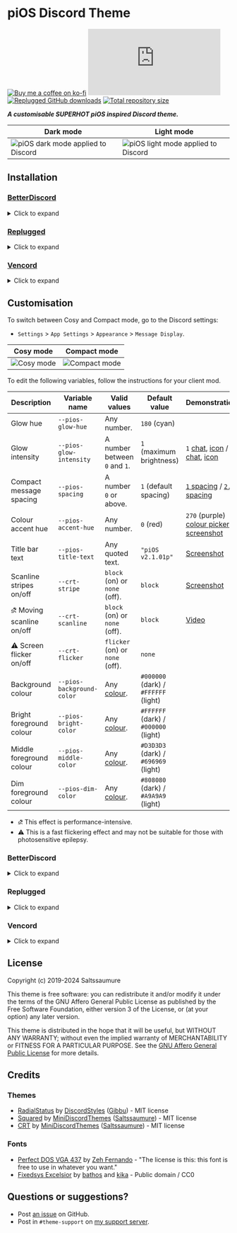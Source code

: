 [dark]:             https://user-images.githubusercontent.com/29710355/235468134-a4f95a88-627a-4ed9-ae3d-b288591374b2.png
[light]:            https://user-images.githubusercontent.com/29710355/236739532-3c62f571-bd1b-4285-a296-46f1c1eb13b4.png

[cosy]:             https://user-images.githubusercontent.com/29710355/154400330-eb4434ac-1716-4c3f-bca1-8b6ba509e9c3.png
[compact]:          https://user-images.githubusercontent.com/29710355/154400528-66fea4d8-53c1-4178-91f5-88729bde0e81.png

[glow-1a]:          https://user-images.githubusercontent.com/29710355/165006236-eeddba57-b7d6-4bd6-81af-1f649c5000dc.png
[glow-1b]:          https://user-images.githubusercontent.com/29710355/165006394-3f6b4379-a35f-4506-a855-6a86d9e1f142.png
[glow-0a]:          https://user-images.githubusercontent.com/29710355/165006329-896ad462-f94d-447a-acd6-75cb0573cae4.png
[glow-0b]:          https://user-images.githubusercontent.com/29710355/165006379-8c60fedd-7f42-4f70-a134-33da1a5211e4.png

[spacing-1]:        https://user-images.githubusercontent.com/29710355/162553148-11c5bf02-7b9d-4d46-a8b6-bba509759452.png
[spacing-2.5]:      https://user-images.githubusercontent.com/29710355/162553169-ef3c2230-5527-4736-9c7f-a4ef1d1f51f1.png

[hue-picker]:       https://user-images.githubusercontent.com/29710355/162552090-57011aeb-8b97-45e6-a96c-d13287761cf8.png
[hue-screenshot]:   https://user-images.githubusercontent.com/29710355/162551985-ed568020-7f12-4300-ad31-0c5a66be4645.png

[title-text]:       https://user-images.githubusercontent.com/29710355/185759617-42fc6937-4523-4559-ba9c-5e9bb2ba8d3c.png

[crt-stripe]:       https://user-images.githubusercontent.com/29710355/182611054-c0cb9122-1eac-42ec-93d1-ab5a203a7e15.png
[crt-scanline]:     https://drive.google.com/uc?id=1xFbTWA5qIZAurVJdjOptnCd6OMBLBfEz

[css-color]:        https://developer.mozilla.org/en-US/docs/Web/CSS/color_value
[discord]:          https://discord.gg/uy8nKQVatp

[BetterDiscord]:    https://betterdiscord.app/
[Replugged]:        https://replugged.dev/
[Vencord]:          https://github.com/Vendicated/Vencord

[shield-donate]:    https://img.shields.io/badge/Donate-ko--fi-orange?style=flat-square&logo=kofi&logoColor=orange
[ko-fi]:            https://ko-fi.com/saltssaumure "Buy me a coffee!"

[shield-bd-dl]:     https://img.shields.io/github/downloads/Saltssaumure/pios-discord-theme/piOS.theme.css?color=purple&label=Downloads&style=flat-square
[shield-asar-dl]:   https://img.shields.io/github/downloads/Saltssaumure/pios-discord-theme/net.saltssaumure.piOS.asar?color=purple&label=Downloads&style=flat-square
[shield-repo-size]: https://img.shields.io/github/repo-size/Saltssaumure/pios-discord-theme?label=Repository&style=flat-square

[github]:           https://github.com/Saltssaumure/pios-discord-theme
[issues]:           https://github.com/Saltssaumure/pios-discord-theme/issues
[license]:          https://github.com/Saltssaumure/pios-discord-theme/blob/main/LICENSE
[.theme.css]:       https://github.com/Saltssaumure/pios-discord-theme/blob/main/piOS.theme.css

[release-bd]:       https://betterdiscord.app/theme/?id=572 "BetterDiscord store page"
[release-rp]:       https://replugged.dev/store/net.saltssaumure.piOS "Replugged store page"
[release-bd-gh]:    https://github.com/Saltssaumure/pios-discord-theme/releases/latest/download/piOS.theme.css "Get latest release"
[release-rp-gh]:    https://github.com/Saltssaumure/pios-discord-theme/releases/latest/download/net.saltssaumure.piOS.asar "Get latest release"

# piOS Discord Theme
[![Buy me a coffee on ko-fi][shield-donate]][ko-fi]
[![BetterDiscord GitHub downloads][shield-bd-dl]][release-bd-gh]
[![Replugged GitHub downloads][shield-asar-dl]][release-rp-gh]
[![Total repository size][shield-repo-size]][github]

***A customisable SUPERHOT piOS inspired Discord theme.***

| Dark mode                                  | Light mode                                   |
| ------------------------------------------ | -------------------------------------------- |
| ![piOS dark mode applied to Discord][dark] | ![piOS light mode applied to Discord][light] |

## Installation

### [BetterDiscord][BetterDiscord]
<details>
    <summary>Click to expand</summary>

1. Download `piOS.theme.css`:
    - [BetterDiscord store][release-bd]
    - [GitHub][release-bd-gh]
2. Place the file in the themes folder:
    - `Settings` > `BetterDiscord` > `Themes` > `Open Themes Folder`
3. Toggle on the theme card.
</details>

### [Replugged][Replugged]
<details>
    <summary>Click to expand</summary>

#### Automatic
1. Click to install:
    - [Replugged store][release-rp]
#### Manual
1. Download `net.saltssaumure.piOS.asar`:
    - [GitHub][release-rp-gh]
2. Place the file in the themes folder:
    - `Settings` > `Replugged` > `Themes` > `Open Themes Folder`
3. Click `Load Missing Themes` and toggle on the theme card.
</details>

### [Vencord][Vencord]
<details>
    <summary>Click to expand</summary>

#### Local
1. Download `piOS.theme.css`:
    - [BetterDiscord store][release-bd]
    - [GitHub][release-bd-gh]
2. Place the file in the themes folder:
    - `Settings` > `Vencord` > `Themes` > `Local Themes` > `Open Themes Folder`
3. Click `Load missing Themes` and toggle on the theme card.
#### Online
1. Paste the link in `Settings` > `Vencord` > `Themes` > `Online Themes`:
    - `https://saltssaumure.github.io/pios-discord-theme/piOS.theme.css`
</details>

## Customisation

To switch between Cosy and Compact mode, go to the Discord settings:

- `Settings` > `App Settings` > `Appearance` > `Message Display`.

| Cosy mode          | Compact mode             |
| ------------------ | ------------------------ |
| ![Cosy mode][cosy] | ![Compact mode][compact] |

To edit the following variables, follow the instructions for your client mod.

| Description                    | Variable name             | Valid values                    | Default value                        | Demonstration                                                               |
| ------------------------------ | ------------------------- | ------------------------------- | ------------------------------------ | --------------------------------------------------------------------------- |
| Glow hue                       | `--pios-glow-hue`         | Any number.                     | `180` (cyan)                         |                                                                             |
| Glow intensity                 | `--pios-glow-intensity`   | A number between `0` and `1`.   | `1` (maximum brightness)             | `1` [chat][glow-1a], [icon][glow-1b] / `0` [chat][glow-0a], [icon][glow-0b] |
| Compact message spacing        | `--pios-spacing`          | A number `0` or above.          | `1` (default spacing)                | [`1` spacing][spacing-1] / [`2.5` spacing][spacing-2.5]                     |
| Colour accent hue              | `--pios-accent-hue`       | Any number.                     | `0` (red)                            | `270` (purple) [colour picker][hue-picker], [screenshot][hue-screenshot]    |
| Title bar text                 | `--pios-title-text`       | Any quoted text.                | `"piOS v2.1.01p"`                    | [Screenshot][title-text]                                                    |
| Scanline stripes on/off        | `--crt-stripe`            | `block` (on) or `none` (off).   | `block`                              | [Screenshot][crt-stripe]                                                    |
| &#9936; Moving scanline on/off | `--crt-scanline`          | `block` (on) or `none` (off).   | `block`                              | [Video][crt-scanline]                                                       |
| &#9888; Screen flicker on/off  | `--crt-flicker`           | `flicker` (on) or `none` (off). | `none`                               |                                                                             |
| Background colour              | `--pios-background-color` | Any [colour][css-color].        | `#000000` (dark) / `#FFFFFF` (light) |                                                                             |
| Bright foreground colour       | `--pios-bright-color`     | Any [colour][css-color].        | `#FFFFFF` (dark) / `#000000` (light) |                                                                             |
| Middle foreground colour       | `--pios-middle-color`     | Any [colour][css-color].        | `#D3D3D3` (dark) / `#696969` (light) |                                                                             |
| Dim foreground colour          | `--pios-dim-color`        | Any [colour][css-color].        | `#808080` (dark) / `#A9A9A9` (light) |                                                                             |

- &#9936; This effect is performance-intensive.
- &#9888; This is a fast flickering effect and may not be suitable for those with photosensitive epilepsy.

### BetterDiscord
<details>
    <summary>Click to expand</summary>

1. Open `Settings` > `BetterDiscord` > `Themes`.
2. Click the pencil icon on this theme.
3. Edit the variable values and save changes.
</details>

### Replugged
<details>
    <summary>Click to expand</summary>

1. Enable `Automatically Apply Quick CSS` in `Settings` > `Replugged` > `General`.
2. Open `Settings` > `Replugged` > `Quick CSS`.
3. Copy and paste lines 15-20 of [`piOS.theme.css`][.theme.css].
4. Edit the variable values and save.
</details>

### Vencord
<details>
    <summary>Click to expand</summary>

#### Local
1. `Open Themes Folder` in `Settings` > `Vencord` > `Themes` > `Local Themes`
2. Open `piOS.theme.css` with your favourite text editor.
3. Edit the variable values and save.
#### Online
1. `Enable Custom CSS` in `Settings` > `Vencord` > `Vencord` and click `Open QuickCSS File`.
2. Copy and paste lines 15-20 of [`piOS.theme.css`][.theme.css].
3. Edit the variable values.
</details>

## License
Copyright (c) 2019-2024 Saltssaumure

This theme is free software: you can redistribute it and/or modify it under the terms of the GNU Affero General Public License as published by the Free Software Foundation, either version 3 of the License, or (at your option) any later version.

This theme is distributed in the hope that it will be useful, but WITHOUT ANY WARRANTY; without even the implied warranty of MERCHANTABILITY or FITNESS FOR A PARTICULAR PURPOSE. See the [GNU Affero General Public License][license] for more details.

## Credits
### Themes
[radialstatus]: https://github.com/DiscordStyles/RadialStatus
[squared]:      https://github.com/MiniDiscordThemes/Squared
[crt]:          https://github.com/MiniDiscordThemes/CRT

- [RadialStatus](https://github.com/DiscordStyles/RadialStatus) by [DiscordStyles](https://github.com/DiscordStyles) ([Gibbu](https://github.com/Gibbu)) - MIT license
- [Squared][squared] by [MiniDiscordThemes](https://github.com/MiniDiscordThemes) ([Saltssaumure](https://github.com/Saltssaumure)) - MIT license
- [CRT][crt] by [MiniDiscordThemes](https://github.com/MiniDiscordThemes) ([Saltssaumure](https://github.com/Saltssaumure)) - MIT license

### Fonts
[dos]:          https://www.dafont.com/perfect-dos-vga-437.font
[fixedsys]:     https://github.com/kika/fixedsys

- [Perfect DOS VGA 437][dos] by [Zeh Fernando](https://www.dafont.com/zeh-jose-fernando-baldo-caneiro.d467) - "The license is this: this font is free to use in whatever you want."
- [Fixedsys Excelsior][fixedsys] by [bathos](https://github.com/Bathos) and [kika](https://github.com/kika) - Public domain / CC0

## Questions or suggestions?
- Post [an issue][issues] on GitHub.
- Post in `#theme-support` on [my support server][discord].